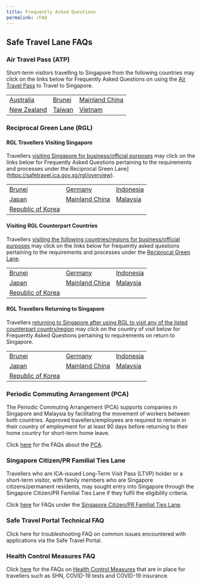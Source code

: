 ```yaml
---
title: Frequently Asked Questions
permalink: /FAQ
---
```


## Safe Travel Lane FAQs

### Air Travel Pass (ATP)

Short-term visitors travelling to Singapore from the following countries may click on the links below for Frequently Asked Questions on using the [Air Travel Pass](https://safetravel.ica.gov.sg/atp/overview) to Travel to Singapore.

<table>
<tr>
<td><a href="https://safetravel.ica.gov.sg/australia/atp/faq">Australia</a></td>
<td><a href="https://safetravel.ica.gov.sg/brunei/atp/faq">Brunei</a></td>
<td><a href="https://safetravel.ica.gov.sg/china/atp/faq">Mainland China</a></td>
</tr>
<tr>
<td><a href="https://safetravel.ica.gov.sg/newzealand/atp/faq">New Zealand</a></td>
<td><a href="https://safetravel.ica.gov.sg/taiwan/atp/faq">Taiwan</a></td>
<td><a href="https://safetravel.ica.gov.sg/vietnam/atp/faq">Vietnam</a></td>
</tr>
</table>

### Reciprocal Green Lane (RGL)

#### RGL Travellers Visiting Singapore

Travellers <u>visiting Singapore for business/official purposes</u> may click on the links below for Frequently Asked Questions pertaining to the requirements and processes under the Reciprocal Green Lane](https://safetravel.ica.gov.sg/rgl/overview).

<table>
<tr>
<td><a href="https://safetravel.ica.gov.sg/rgl/faq">Brunei</a></td>
<td><a href="https://safetravel.ica.gov.sg/rgl/faq">Germany</a></td>
<td><a href="https://safetravel.ica.gov.sg/indonesia/rgl/faq">Indonesia</a></td>
</tr>
<tr>
<td><a href="https://safetravel.ica.gov.sg/rgl/faq">Japan</a></td>
<td><a href="https://safetravel.ica.gov.sg/rgl/faq">Mainland China</a></td>
<td><a href="https://safetravel.ica.gov.sg/rgl/faq">Malaysia</a></td>
</tr>
<tr>
<td><a href="https://safetravel.ica.gov.sg/rgl/faq">Republic of Korea</a></td>
</tr>
</table>


#### Visiting RGL Counterpart Countries

Travellers <u>visiting the following countries/regions for business/official purposes</u> may click on the links below for frequently asked questions pertaining to the requirements and processes under the [Reciprocal Green Lane](https://safetravel.ica.gov.sg/rgl/outbound/faq).

<table>
<tr>
<td><a href="https://safetravel.ica.gov.sg/rgl/outbound/faq#faq-outbound-brunei">Brunei</a></td>
<td><a href="https://safetravel.ica.gov.sg/rgl/outbound/faq#faq-outbound-germany">Germany</a></td>
<td><a href="https://safetravel.ica.gov.sg/rgl/outbound/faq#faq-outbound-indonesia">Indonesia</a></td>
</tr>
<tr>
<td><a href="https://safetravel.ica.gov.sg/rgl/outbound/faq#faq-outbound-japan">Japan</a></td>
<td><a href="https://safetravel.ica.gov.sg/rgl/outbound/faq#faq-outbound-china">Mainland China</a></td>
<td><a href="https://safetravel.ica.gov.sg/rgl/outbound/faq#faq-outbound-malaysia">Malaysia</a></td>
</tr>
<tr>
<td><a href="https://safetravel.ica.gov.sg/rgl/outbound/faq#faq-outbound-rok">Republic of Korea</a></td>
</tr>
</table>

#### RGL Travellers Returning to Singapore

Travellers <u>returning to Singapore after using RGL to visit any of the listed counterpart country/region</u> may click on the country of visit below for Frequently Asked Questions pertaining to requirements on return to Singapore.

<table>
<tr>
<td><a href="https://safetravel.ica.gov.sg/rgl/returnees/faq#faq-return-brunei">Brunei</a></td>
<td><a href="https://safetravel.ica.gov.sg/rgl/returnees/faq#faq-return-germany">Germany</a></td>
<td><a href="https://safetravel.ica.gov.sg/rgl/returnees/faq#faq-return-indonesia">Indonesia</a></td>
</tr>
<tr>
<td><a href="https://safetravel.ica.gov.sg/rgl/returnees/faq#faq-return-japan">Japan</a></td>
<td><a href="https://safetravel.ica.gov.sg/rgl/returnees/faq#faq-return-china">Mainland China</a></td>
<td><a href="https://safetravel.ica.gov.sg/rgl/returnees/faq#faq-return-malaysia">Malaysia</a></td>
</tr>
<tr>
<td><a href="https://safetravel.ica.gov.sg/rgl/returnees/faq#faq-return-rok">Republic of Korea</a></td>
</tr>
</table>


### Periodic Commuting Arrangement (PCA)

The Periodic Commuting Arrangement (PCA) supports companies in Singapore and Malaysia by facilitating the movement of workers between both countries. Approved travellers/employees are required to remain in their country of employment for at least 90 days before returning to their home country for short-term home leave. 

Click [here](https://safetravel.ica.gov.sg/malaysia/pca/faq) for the FAQs about the [PCA](/pca/overview).

### Singapore Citizen/PR Familial Ties Lane

Travellers who are ICA-issued Long-Term Visit Pass (LTVP) holder or a short-term visitor, with family members who are Singapore citizens/permanent residents, may sought entry into Singapore through the Singapore Citizen/PR Familial Ties Lane if they fulfil the eligibility criteria. 

Click [here](https://safetravel.ica.gov.sg/scpr-familial-ties-lane/faq) for FAQs under the [Singapore Citizen/PR Familial Ties Lane](/scpr-familial-ties-lane/requirements-and-process).

### Safe Travel Portal Technical FAQ

Click here <insert hyperlink to new tech page> for troubleshooting FAQ on common issues encountered with applications via the Safe Travel Portal.

### Health Control Measures FAQ

Click [here](https://safetravel.ica.gov.sg/health/faq) for the FAQs on [Health Control Measures](/health) that are in place for travellers such as SHN, COVID-19 tests and COVID-19 insurance.
